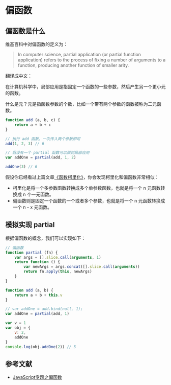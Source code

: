 # 偏函数

## 偏函数是什么

维基百科中对偏函数的定义为：
> In computer science, partial application (or partial function application) refers to the process of fixing a number of arguments to a function, producing another function of smaller arity.

翻译成中文：

在计算机科学中，局部应用是指固定一个函数的一些参数，然后产生另一个更小元的函数。

什么是元？元是指函数参数的个数，比如一个带有两个参数的函数被称为二元函数。
```js
function add (a, b, c) {
    return a + b + c
}

// 执行 add 函数，一次传入两个参数即可
add(1, 2, 3) // 6

// 假设有一个 partial 函数可以做到局部应用
var addOne = partial(add, 1, 2)

addOne(3) // 6
```

假设你已经看过上篇文章[《函数柯里化》](/guide/js_advanced/函数柯里化)，你会发现柯里化和偏函数非常相似：
- 柯里化是将一个多参数函数转换成多个单参数函数，也就是将一个 n 元函数转换成 n 个一元函数。
- 偏函数则是固定一个函数的一个或者多个参数，也就是将一个 n 元函数转换成一个 n - x 元函数。

## 模拟实现 partial

根据偏函数的概念，我们可以实现如下：
```js
// 偏函数
function partial (fn) {
    var args = [].slice.call(arguments, 1)
    return function () {
        var newArgs = args.concat([].slice.call(arguments))
        return fn.apply(this, newArgs)
    }
}

function add (a, b) {
    return a + b + this.v
}

// var addOne = add.bind(null, 1);
var addOne = partial(add, 1)

var v = 1
var obj = {
    v: 2,
    addOne
}
console.log(obj.addOne(2)) // 5
```

## 参考文献

- [JavaScript专题之偏函数](https://github.com/mqyqingfeng/Blog/issues/43)